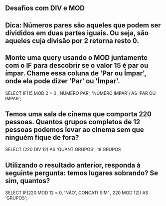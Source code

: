 ## Desafios com DIV e MOD
## Dica: Números pares são aqueles que podem ser divididos em duas partes iguais. Ou seja, são aqueles cuja divisão por 2 retorna resto 0.


## Monte uma query usando o MOD juntamente com o IF para descobrir se o valor 15 é par ou ímpar. Chame essa coluna de 'Par ou Ímpar', onde ela pode dizer 'Par' ou 'Ímpar'.
SELECT IF(15 MOD 2 = 0 ,'NUMERO PAR', 'NUMERO IMPAR') AS 'PAR OU IMPAR';
## Temos uma sala de cinema que comporta 220 pessoas. Quantos grupos completos de 12 pessoas podemos levar ao cinema sem que ninguém fique de fora?
SELECT (220 DIV 12) AS 'QUANT GRUPOS';
18 GRUPOS
## Utilizando o resultado anterior, responda à seguinte pergunta: temos lugares sobrando? Se sim, quantos?
SELECT IF(220 MOD 12 = 0, 'NÃO', CONCAT('SIM' , 220 MOD 12)) AS 'GRUPOS';
